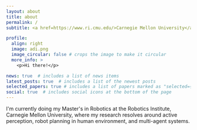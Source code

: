 ```yaml
---
layout: about
title: about
permalink: /
subtitle: <a href=https://www.ri.cmu.edu/>Carnegie Mellon University</a>. Pittsburgh. 

profile:
  align: right
  image: adi.png
  image_circular: false # crops the image to make it circular
  more_info: >
    <p>Hi there!</p>

news: true  # includes a list of news items
latest_posts: true  # includes a list of the newest posts
selected_papers: true # includes a list of papers marked as "selected={true}"
social: true  # includes social icons at the bottom of the page
---
```

I'm currently doing my Master's in Robotics at the Robotics Institute, Carnegie Mellon University, where my research resolves around active perception, robot planning in human environment, and multi-agent systems.

<!-- Write your biography here. Tell the world about yourself. Link to your favorite [subreddit](http://reddit.com). You can put a picture in, too. The code is already in, just name your picture `prof_pic.jpg` and put it in the `img/` folder.

Put your address / P.O. box / other info right below your picture. You can also disable any of these elements by editing `profile` property of the YAML header of your `_pages/about.md`. Edit `_bibliography/papers.bib` and Jekyll will render your [publications page](/al-folio/publications/) automatically.

Link to your social media connections, too. This theme is set up to use [Font Awesome icons](https://fontawesome.com/) and [Academicons](https://jpswalsh.github.io/academicons/), like the ones below. Add your Facebook, Twitter, LinkedIn, Google Scholar, or just disable all of them. -->